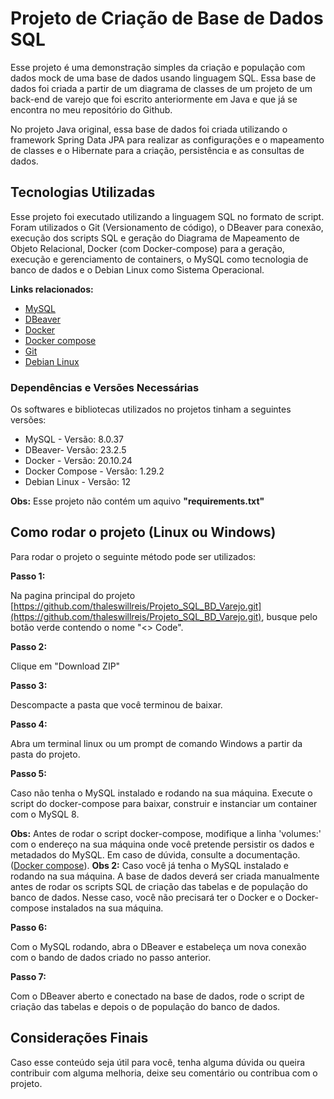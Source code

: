 # Projeto de Criação de Base de Dados SQL

Esse projeto é uma demonstração simples da criação e população com dados mock de uma base de dados usando linguagem SQL. Essa base de dados foi criada a partir de um diagrama de classes de um projeto de um back-end de varejo que foi escrito anteriormente em Java e que já se encontra no meu repositório do Github.

No projeto Java original, essa base de dados foi criada utilizando o framework Spring Data JPA para realizar as configurações e o mapeamento de classes e o Hibernate para a criação, persistência e as consultas de dados.

## Tecnologias Utilizadas

Esse projeto foi executado utilizando a linguagem SQL no formato de script. Foram utilizados o Git (Versionamento de código), o DBeaver para conexão, execução dos scripts SQL e geração do Diagrama de Mapeamento de Objeto Relacional, Docker (com Docker-compose) para a geração, execução e gerenciamento de containers, o MySQL como tecnologia de banco de dados e o Debian Linux como Sistema Operacional.

**Links relacionados:**

* [MySQL](https://www.mysql.com/)
* [DBeaver](https://dbeaver.io/)
* [Docker](https://www.docker.com/)
* [Docker compose](https://docs.docker.com/compose/reference/)
* [Git](https://git-scm.com/)
* [Debian Linux](https://www.debian.org/index.pt.html)

### Dependências e Versões Necessárias

Os softwares e bibliotecas utilizados no projetos tinham a seguintes versões:

* MySQL - Versão: 8.0.37
* DBeaver- Versão: 23.2.5
* Docker - Versão: 20.10.24
* Docker Compose - Versão: 1.29.2
* Debian Linux - Versão: 12

**Obs:** Esse projeto não contém um aquivo **"requirements.txt"**

## Como rodar o projeto (Linux ou Windows)

Para rodar o projeto o seguinte método pode ser utilizados:

**Passo 1:**

Na pagina principal do projeto [https://github.com/thaleswillreis/Projeto_SQL_BD_Varejo.git](https://github.com/thaleswillreis/Projeto_SQL_BD_Varejo.git), busque pelo botão verde contendo o nome "<> Code".

**Passo 2:**

Clique em "Download ZIP"

**Passo 3:**

Descompacte a pasta que você terminou de baixar.

**Passo 4:**

Abra um terminal linux ou um prompt de comando Windows a partir da pasta do projeto.

**Passo 5:**

Caso não tenha o MySQL instalado e rodando na sua máquina. Execute o script do docker-compose para baixar, construir e instanciar um container com o MySQL 8.

**Obs:** Antes de rodar o script docker-compose, modifique a linha 'volumes:' com o endereço na sua máquina onde você pretende persistir os dados e metadados do MySQL. Em caso de dúvida, consulte a documentação. ([Docker compose](https://docs.docker.com/compose/reference/)).
**Obs 2:** Caso você já tenha o MySQL instalado e rodando na sua máquina. A base de dados deverá ser criada manualmente antes de rodar os scripts SQL de criação das tabelas e de população do banco de dados. Nesse caso, você não precisará ter o  Docker e o Docker-compose instalados na sua máquina.

**Passo 6:**

Com o MySQL rodando, abra o DBeaver e estabeleça um nova conexão com o bando de dados criado no passo anterior.

**Passo 7:**

Com o DBeaver aberto e conectado na base de dados, rode o script de criação das tabelas e depois o de população do banco de dados.

## Considerações Finais

Caso esse conteúdo seja útil para você, tenha alguma dúvida ou queira contribuir com alguma melhoria, deixe seu comentário ou contribua com o projeto.

